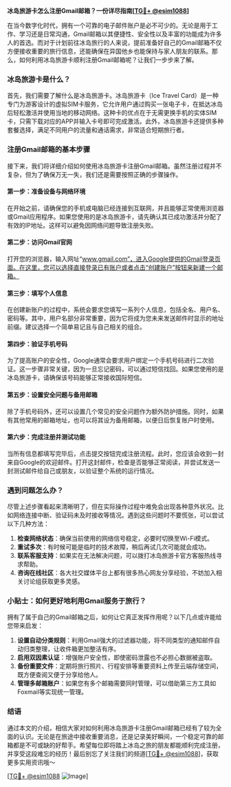 **冰岛旅游卡怎么注册Gmail邮箱？一份详尽指南[[TG💪+ @esim1088](https://t.me/s/esim1088)]**

在当今数字化时代，拥有一个可靠的电子邮件账户是必不可少的。无论是用于工作、学习还是日常沟通，Gmail邮箱以其便捷性、安全性以及丰富的功能成为许多人的首选。而对于计划前往冰岛旅行的人来说，提前准备好自己的Gmail邮箱不仅方便接收重要的旅行信息，还能确保在异国他乡也能保持与家人朋友的联系。那么，如何利用冰岛旅游卡顺利注册Gmail邮箱呢？让我们一步步来了解。

### 冰岛旅游卡是什么？

首先，我们需要了解什么是冰岛旅游卡。冰岛旅游卡（Ice Travel Card）是一种专门为游客设计的虚拟SIM卡服务，它允许用户通过购买一张电子卡，在抵达冰岛后轻松激活并使用当地的移动网络。这种卡的优点在于无需更换手机的实体SIM卡，只需下载对应的APP并输入卡号即可完成激活。此外，冰岛旅游卡还提供多种套餐选择，满足不同用户的流量和通话需求，非常适合短期旅行者。

### 注册Gmail邮箱的基本步骤

接下来，我们将详细介绍如何使用冰岛旅游卡注册Gmail邮箱。虽然注册过程并不复杂，但为了确保万无一失，我们还是需要按照正确的步骤操作。

#### 第一步：准备设备与网络环境

在开始之前，请确保您的手机或电脑已经连接到互联网，并且能够正常使用浏览器或Gmail应用程序。如果您使用的是冰岛旅游卡，请先确认其已成功激活并分配了有效的IP地址。这样可以避免因网络问题导致注册失败。

#### 第二步：访问Gmail官网

打开您的浏览器，输入网址“www.gmail.com”，进入Google提供的Gmail登录页面。在这里，您可以选择直接登录已有账户或者点击“创建账户”按钮来新建一个邮箱。

#### 第三步：填写个人信息

在创建新账户的过程中，系统会要求您填写一系列个人信息，包括全名、用户名、密码等。其中，用户名部分非常重要，因为它将成为您未来发送邮件时显示的地址前缀。建议选择一个简单易记且与自己相关的组合。

#### 第四步：验证手机号码

为了提高账户的安全性，Google通常会要求用户绑定一个手机号码进行二次验证。这一步骤非常关键，因为一旦忘记密码，可以通过短信找回。如果您使用的是冰岛旅游卡，请确保该号码能够正常接收国际短信。

#### 第五步：设置安全问题与备用邮箱

除了手机号码外，还可以设置几个常见的安全问题作为额外防护措施。同时，如果有其他常用的邮箱地址，也可以将其设为备用邮箱，以便日后恢复账户时使用。

#### 第六步：完成注册并测试功能

当所有信息都填写完毕后，点击提交按钮完成注册流程。此时，您应该会收到一封来自Google的欢迎邮件。打开这封邮件，检查是否能够正常阅读，并尝试发送一封测试邮件给自己或朋友，以验证整个系统的运行情况。

### 遇到问题怎么办？

尽管上述步骤看起来清晰明了，但在实际操作过程中难免会出现各种意外状况。比如网络连接中断、验证码未及时接收等情况。遇到这些问题时不要慌张，可以尝试以下几种方法：

1. **检查网络状态**：确保当前使用的网络信号稳定，必要时切换至Wi-Fi模式。
2. **重试多次**：有时候可能是临时的技术故障，稍后再试几次可能就会成功。
3. **联系客服支持**：如果实在无法解决问题，可以拨打冰岛旅游卡官方客服热线寻求帮助。
4. **咨询在线社区**：各大社交媒体平台上都有很多热心网友分享经验，不妨加入相关讨论组获取更多灵感。

### 小贴士：如何更好地利用Gmail服务于旅行？

拥有了属于自己的Gmail邮箱之后，如何让它真正发挥作用呢？以下几点或许能给您带来启发：

1. **设置自动分类规则**：利用Gmail强大的过滤器功能，将不同类型的通知邮件自动归类整理，让收件箱更加整洁有序。
2. **启用双因素认证**：增强账户安全性，即使密码泄露也不必担心数据被盗取。
3. **备份重要文件**：定期将旅行照片、行程安排等重要资料上传至云端存储空间，既方便查阅又便于分享给他人。
4. **管理多邮箱账户**：如果您有多个邮箱需要同时管理，可以借助第三方工具如Foxmail等实现统一管理。

### 结语

通过本文的介绍，相信大家对如何利用冰岛旅游卡注册Gmail邮箱已经有了较为全面的认识。无论是在旅途中接收重要消息，还是记录美好瞬间，一个稳定可靠的邮箱都是不可或缺的好帮手。希望每位即将踏上冰岛之旅的朋友都能顺利完成注册，并享受这段难忘的经历！最后别忘了关注我们的频道[[TG💪+ @esim1088](https://t.me/s/esim1088)]，获取更多实用资讯哦～ 

[[TG💪+ @esim1088](https://t.me/s/esim1088) ![Image](https://i.postimg.cc/4NQfJmqS/Snipaste-2025-05-13-00-14-12.png)]